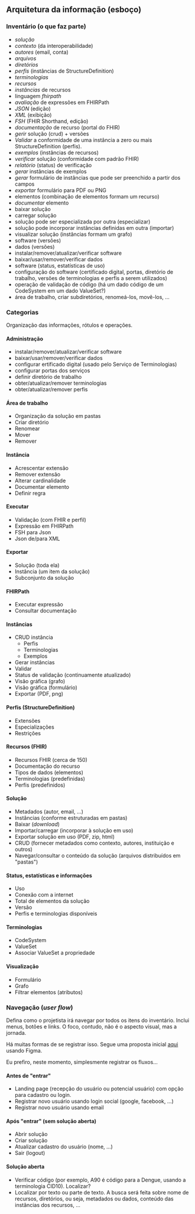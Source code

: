 ## Arquitetura da informação (esboço)

### Inventário (o que faz parte)

- _solução_
- _contexto_ (da interoperabilidade)
- _autores_ (email, conta)
- _arquivos_
- _diretórios_
- _perfis_ (instâncias de StructureDefinition)
- _terminologias_
- _recursos_
- _instâncias_ de recursos
- linguagem _fhirpath_
- _avaliação_ de expressões em FHIRPath
- _JSON_ (edição)
- _XML_ (exibição)
- _FSH_ (FHIR Shorthand, edição)
- _documentação_ de recurso (portal do FHIR)
- _gerir_ solução (crud) + versões
- _Validar_ a conformidade de uma instância a zero ou mais StructureDefinition (perfis).
- _exemplos_ (instâncias de recursos)
- _verificar_ solução (conformidade com padrão FHIR)
- _relatório_ (status) de verificação
- _gerar_ instâncias de exemplos
- _gerar_ formulário de instâncias que pode ser preenchido a partir dos campos
- _exportar_ formulário para PDF ou PNG
- elementos (combinação de elementos formam um recurso)
- _documentar_ elemento
- baixar solução
- carregar solução
- solução pode ser especializada por outra (especializar)
- solução pode incorporar instâncias definidas em outra (importar)
- visualizar solução (instâncias formam um grafo)
- software (versões)
- dados (versões)
- instalar/remover/atualizar/verificar software
- baixar/usar/remover/verificar dados
- software (status, estatísticas de uso)
- configuração do software (certificado digital, portas, diretório de trabalho, versões de terminologias e perfis a serem utilizados)
- operação de validação de código (há um dado código de um CodeSystem em um dado ValueSet?)
- área de trabalho, criar subdiretórios, renomeá-los, movê-los, ...

### Categorias

Organização das informações, rótulos e operações.

#### Administração

- instalar/remover/atualizar/verificar software
- baixar/usar/remover/verificar dados
- configurar ertificado digital (usado pelo Serviço de Terminologias)
- configurar portas dos serviços
- definir diretório de trabalho
- obter/atualizar/remover terminologias
- obter/atualizar/remover perfis

#### Área de trabalho

- Organização da solução em pastas
- Criar diretório
- Renomear
- Mover
- Remover

#### Instância

- Acrescentar extensão
- Remover extensão
- Alterar cardinalidade
- Documentar elemento
- Definir regra

#### Executar

- Validação (com FHIR e perfil)
- Expressão em FHIRPath
- FSH para Json
- Json de/para XML

#### Exportar

- Solução (toda ela)
- Instância (um item da solução)
- Subconjunto da solução

#### FHIRPath

- Executar expressão
- Consultar documentação

#### Instâncias

- CRUD instância
  - Perfis
  - Terminologias
  - Exemplos
- Gerar instâncias
- Validar
- Status de validação (continuamente atualizado)
- Visão gráfica (grafo)
- Visão gráfica (formulário)
- Exportar (PDF, png)

#### Perfis (StructureDefinition)

- Extensões
- Especializações
- Restrições

#### Recursos (FHIR)

- Recursos FHIR (cerca de 150)
- Documentação do recurso
- Tipos de dados (elementos)
- Terminologias (predefinidas)
- Perfis (predefinidos)

#### Solução

- Metadados (autor, email, ...)
- Instâncias (conforme estruturadas em pastas)
- Baixar (_download_)
- Importar/carregar (incorporar à solução em uso)
- Exportar solução em uso (PDF, zip, html)
- CRUD (fornecer metadados como contexto, autores, instituição e outros)
- Navegar/consultar o conteúdo da solução (arquivos distribuídos em "pastas")

#### Status, estatísticas e informações

- Uso
- Conexão com a internet
- Total de elementos da solução
- Versão
- Perfis e terminologias disponíveis

#### Terminologias

- CodeSystem
- ValueSet
- Associar ValueSet a propriedade

#### Visualização

- Formulário
- Grafo
- Filtrar elementos (atributos)

### Navegação (_user flow_)

Defina como o projetista irá navegar por todos os itens do inventário. Inclui menus, botões e links. O foco, contudo, não é o aspecto visual, mas a jornada.

Há muitas formas de se registrar isso. Segue uma proposta inicial [aqui](https://www.figma.com/file/6ebDkUG2dNp4DtLZiuufat/Ambiente-FHIR?type=design&node-id=83%3A0&t=PRIFKs14NjGMglqE-1) usando Figma.

Eu prefiro, neste momento, simplesmente registrar os fluxos...

#### Antes de "entrar"

- Landing page (recepção do usuário ou potencial usuário) com opção para cadastro ou login.
- Registrar novo usuário usando login social (google, facebook, ...)
- Registrar novo usuário usando email

#### Após "entrar" (sem solução aberta)

- Abrir solução
- Criar solução
- Atualizar cadastro do usuário (nome, ...)
- Sair (logout)

#### Solução aberta

- Verificar código (por exemplo, A90 é código para a Dengue, usando a terminologia CID10). Localizar?
- Localizar por texto ou parte de texto. A busca será feita sobre nome de recursos, diretórios, ou seja, metadados ou dados, conteúdo das instâncias dos recursos, ...
